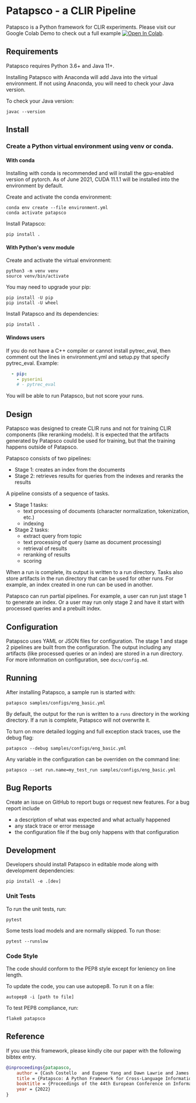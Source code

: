 # Patapsco - a CLIR Pipeline

Patapsco is a Python framework for CLIR experiments. 
Please visit our Google Colab Demo to check out a full example [![Open In Colab](https://colab.research.google.com/assets/colab-badge.svg)](https://colab.research.google.com/github/hltcoe/patapsco/blob/master/samples/notebooks/demo-ecir.ipynb). 


## Requirements
Patapsco requires Python 3.6+ and Java 11+.

Installing Patapsco with Anaconda will add Java into the virtual environment.
If not using Anaconda, you will need to check your Java version.

To check your Java version:
```
javac --version
```

## Install

### Create a Python virtual environment using venv or conda.

#### With conda
Installing with conda is recommended and will install the gpu-enabled version of pytorch.
As of June 2021, CUDA 11.1.1 will be installed into the environment by default.

Create and activate the conda environment:
```
conda env create --file environment.yml
conda activate patapsco
```
Install Patapsco:
```
pip install .
```

#### With Python's venv module
Create and activate the virtual environment:
```
python3 -m venv venv
source venv/bin/activate
```
You may need to upgrade your pip:
```
pip install -U pip
pip install -U wheel
```
Install Patapsco and its dependencies:
```
pip install .
```

#### Windows users
If you do not have a C++ compiler or cannot install pytrec_eval,
then comment out the lines in environment.yml and setup.py that specify pytrec_eval.
Example:
```yaml
  - pip:
    - pyserini
    # - pytrec_eval
```
You will be able to run Patapsco, but not score your runs.

## Design
Patapsco was designed to create CLIR runs and not for training CLIR components (like reranking models).
It is expected that the artifacts generated by Patapsco could be used for training,
but that the training happens outside of Patapsco.

Patapsco consists of two pipelines:
  - Stage 1: creates an index from the documents
  - Stage 2: retrieves results for queries from the indexes and reranks the results

A pipeline consists of a sequence of tasks.
  - Stage 1 tasks: 
    - text processing of documents (character normalization, tokenization, etc.)
    - indexing
  - Stage 2 tasks: 
    - extract query from topic
    - text processing of query (same as document processing)
    - retrieval of results
    - reranking of results
    - scoring

When a run is complete, its output is written to a run directory.
Tasks also store artifacts in the run directory that can be used for other runs.
For example, an index created in one run can be used in another.

Patapsco can run partial pipelines.
For example, a user can run just stage 1 to generate an index.
Or a user may run only stage 2 and have it start with processed queries and a prebuilt index.

## Configuration
Patapsco uses YAML or JSON files for configuration.
The stage 1 and stage 2 pipelines are built from the configuration.
The output including any artifacts (like processed queries or an index) are stored in a run directory.
For more information on configuration, see `docs/config.md`.

## Running
After installing Patapsco, a sample run is started with:
```
patapsco samples/configs/eng_basic.yml
```

By default, the output for the run is written to a `runs` directory in the working directory.
If a run is complete, Patapsco will not overwrite it.

To turn on more detailed logging and full exception stack traces, use the debug flag:
```
patapsco --debug samples/configs/eng_basic.yml
```

Any variable in the configuration can be overriden on the command line:
```
patapsco --set run.name=my_test_run samples/configs/eng_basic.yml
```

## Bug Reports
Create an issue on GitHub to report bugs or request new features.
For a bug report include 
 * a description of what was expected and what actually happened
 * any stack trace or error message
 * the configuration file if the bug only happens with that configuration


## Development
Developers should install Patapsco in editable mode along with development dependencies:
```
pip install -e .[dev]
```

### Unit Tests
To run the unit tests, run:
```
pytest
```

Some tests load models and are normally skipped. To run those:
```
pytest --runslow
```

### Code Style
The code should conform to the PEP8 style except for leniency on line length.

To update the code, you can use autopep8.
To run it on a file:
```
autopep8 -i [path to file]
```

To test PEP8 compliance, run:
```
flake8 patapsco
```

## Reference

If you use this framework, please kindly cite our paper with the following bibtex entry. 

```bibtex
@inproceedings{patapasco,
	author = {Cash Costello  and Eugene Yang and Dawn Lawrie and James Mayfield},
	title = {Patapsco: A Python Framework for Cross-Language Information Retrieval Experiments},
	booktitle = {Proceedings of the 44th European Conference on Information Retrieval (ECIR)},
	year = {2022}
}
```
